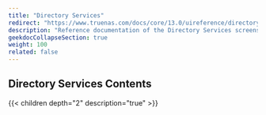 ```yaml
---
title: "Directory Services"
redirect: "https://www.truenas.com/docs/core/13.0/uireference/directoryservices/"
description: "Reference documentation of the Directory Services screens."
geekdocCollapseSection: true
weight: 100
related: false
---
```


<div class="noprint">

## Directory Services Contents

{{< children depth="2" description="true" >}}

</div>
